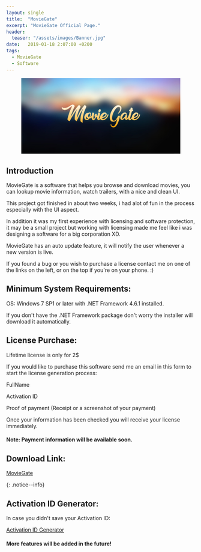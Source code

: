 ```yaml
---
layout: single
title:  "MovieGate"
excerpt: "MovieGate Official Page."
header:
  teaser: "/assets/images/Banner.jpg"
date:   2019-01-18 2:07:00 +0200
tags:
  - MovieGate 
  - Software
---
```

 
<figure>
	<a href=""><img src="/assets/images/Banner.jpg"></a>
</figure>

## Introduction


MovieGate is a software that helps you browse and download movies, you can lookup movie information, watch trailers, with a nice and clean UI.

This project got finished in about two weeks, i had alot of fun in the process especially with the UI aspect.

In addition it was my first experience with licensing and software protection, it may be a small project but working with licensing made me feel like i was designing a software for a big corporation XD.

MovieGate has an auto update feature, it will notify the user whenever a new version is live.

If you found a bug or you wish to purchase a license contact me on one of the links on the left, or on the top if you're on your phone. :)


## Minimum System Requirements:

OS: Windows 7 SP1 or later with .NET Framework 4.6.1 installed.

If you don't have the .NET Framework package don't worry the installer will download it automatically.

## License Purchase:

Lifetime license is only for 2$

If you would like to purchase this software send me an email in this form to start the license generation process:

FullName

Activation ID

Proof of payment (Receipt or a screenshot of your payment)

Once your information has been checked you will receive your license immediately.

#### Note: Payment information will be available soon.

## Download Link:


[MovieGate](https://github.com/hmz777/MovieGate/releases/download/1.0/MovieGateSetup.exe)

{: .notice--info}
## Activation ID Generator:

In case you didn't save your Activation ID:

[Activation ID Generator](https://github.com/hmz777/MovieGate/releases/download/1.0/Activation.ID.Generator.exe)

#### More features will be added in the future!






